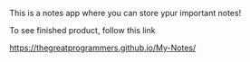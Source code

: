 This is a notes app where you can store ypur important notes!

To see finished product, follow this link

https://thegreatprogrammers.github.io/My-Notes/